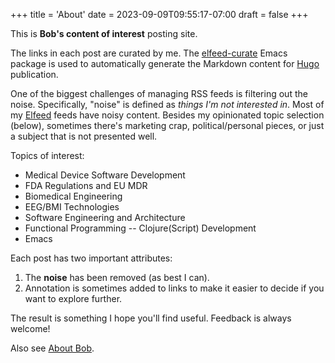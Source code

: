 +++
title = 'About'
date = 2023-09-09T09:55:17-07:00
draft = false
+++

This is **Bob's content of interest** posting site. 

The links in each post are curated by me. The [elfeed-curate](https://github.com/rnadler/elfeed-curate) Emacs package is used to automatically generate the Markdown content for [Hugo](https://gohugo.io/) publication. 

One of the biggest challenges of managing RSS feeds is filtering out the noise. Specifically, "noise" is defined as *things I'm not interested in*. Most of my [Elfeed](https://github.com/skeeto/elfeed) feeds have noisy content. Besides my opinionated topic selection (below), sometimes there's marketing crap, political/personal pieces, or just a subject that is not presented well. 

Topics of interest:

* Medical Device Software Development
* FDA Regulations and EU MDR 
* Biomedical Engineering
* EEG/BMI Technologies
* Software Engineering and Architecture
* Functional Programming -- Clojure(Script) Development
* Emacs

Each post has two important attributes:

1. The **noise** has been removed (as best I can).
2. Annotation is sometimes added to links to make it easier to decide if you want to explore further. 

The result is something I hope you'll find useful. Feedback is always welcome!

Also see [About Bob](https://bobonmedicaldevicesoftware.com/blog/about/). 

